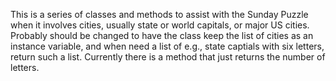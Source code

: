 This is a series of classes and methods to assist with the Sunday Puzzle when it involves cities, usually state or world capitals, or major US cities. Probably should be changed to have the class keep the list of cities as an instance variable, and when need a list of e.g., state captials with six letters, return such a list. Currently there is a method that just returns the number of letters.
